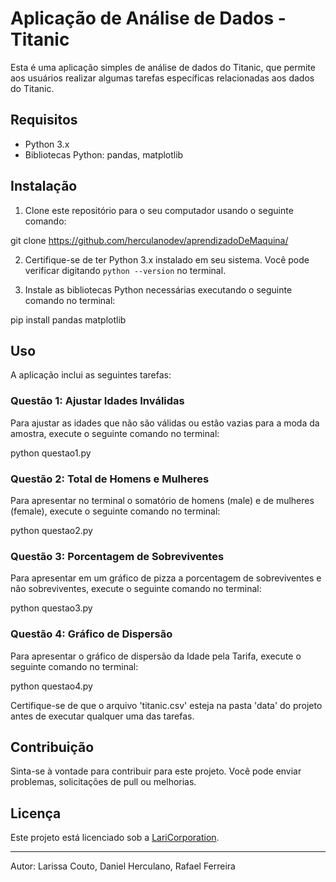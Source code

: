 # Aplicação de Análise de Dados - Titanic

Esta é uma aplicação simples de análise de dados do Titanic, que permite aos usuários realizar algumas tarefas específicas relacionadas aos dados do Titanic.

## Requisitos

- Python 3.x
- Bibliotecas Python: pandas, matplotlib

## Instalação

1. Clone este repositório para o seu computador usando o seguinte comando:

git clone https://github.com/herculanodev/aprendizadoDeMaquina/

2. Certifique-se de ter Python 3.x instalado em seu sistema. Você pode verificar digitando `python --version` no terminal.

3. Instale as bibliotecas Python necessárias executando o seguinte comando no terminal:

pip install pandas matplotlib


## Uso

A aplicação inclui as seguintes tarefas:

### Questão 1: Ajustar Idades Inválidas

Para ajustar as idades que não são válidas ou estão vazias para a moda da amostra, execute o seguinte comando no terminal:

python questao1.py


### Questão 2: Total de Homens e Mulheres

Para apresentar no terminal o somatório de homens (male) e de mulheres (female), execute o seguinte comando no terminal:

python questao2.py



### Questão 3: Porcentagem de Sobreviventes

Para apresentar em um gráfico de pizza a porcentagem de sobreviventes e não sobreviventes, execute o seguinte comando no terminal:

python questao3.py



### Questão 4: Gráfico de Dispersão

Para apresentar o gráfico de dispersão da Idade pela Tarifa, execute o seguinte comando no terminal:

python questao4.py



Certifique-se de que o arquivo 'titanic.csv' esteja na pasta 'data' do projeto antes de executar qualquer uma das tarefas.

## Contribuição

Sinta-se à vontade para contribuir para este projeto. Você pode enviar problemas, solicitações de pull ou melhorias.

## Licença

Este projeto está licenciado sob a [LariCorporation](LICENSE).

---
Autor: Larissa Couto, Daniel Herculano, Rafael Ferreira
